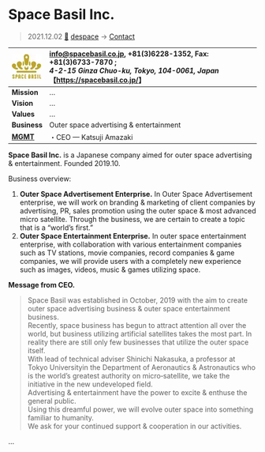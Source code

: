 # Space Basil Inc.
> 2021.12.02 [🚀](../../index/index.md) [despace](../index.md) → [Contact](../contact.md)

|[![](../f/contact/s/space_basil_logo1_thumb.webp)](../f/contact/s/space_basil_logo1.png)|<info@spacebasil.co.jp>, +81(3)6228-1352, Fax: +81(3)6733-7870 ;<br> *4-2-15 Ginza Chuo-ku, Tokyo, 104-0061, Japan*<br> 【<https://spacebasil.co.jp/>】|
|:--|:--|
|**Mission**|…|
|**Vision**|…|
|**Values**|…|
|**Business**|Outer space advertising & entertainment|
|**[MGMT](../mgmt.md)**|・CEO — Katsuji Amazaki|

**Space Basil Inc.** is a Japanese company aimed for outer space advertising & entertainment. Founded 2019.10.

Business overview:

   1. **Outer Space Advertisement Enterprise.** In Outer Space Advertisement enterprise, we will work on branding & marketing of client companies by advertising, PR, sales promotion using the outer space & most advanced micro satellite. Through the business, we are certain to create a topic that is a “world’s first.”
   1. **Outer Space Entertainment Enterprise.** In outer space entertainment enterprise, with collaboration with various entertainment companies such as TV stations, movie companies, record companies & game companies, we will provide users with a completely new experience such as images, videos, music & games utilizing space.

**Message from CEO.**

> Space Basil was established in October, 2019 with the aim to create outer space advertising business & outer space entertainment business.<br> Recently, space business has begun to attract attention all over the world, but business utilizing artificial satellites takes the most part. In reality there are still only few businesses that utilize the outer space itself.<br> With lead of technical adviser Shinichi Nakasuka, a professor at Tokyo Universityin the Department of Aeronautics & Astronautics who is the world’s greatest authority on micro‑satellite, we take the initiative in the new undeveloped field.<br> Advertising & entertainment have the power to excite & enthuse the general public.<br> Using this dreamful power, we will evolve outer space into something familiar to humanity.<br> We ask for your continued support & cooperation in our activities.

<p style="page-break-after:always"> </p>

…
